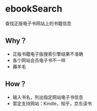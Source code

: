 # ebookSearch
查找正版电子书网站上的书籍信息

## Why？
*  正版书籍电子版搜索引擎结果不准确
*  各个网站会员电子书不一样
*  薅羊毛

## How？
*  输入书名，列出指定网站电子书信息
*  暂定支持网站：Kindle，知乎，京东读书
